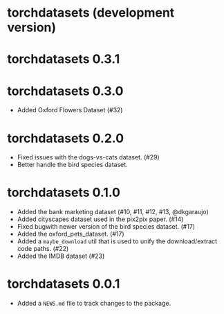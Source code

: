 # torchdatasets (development version)

# torchdatasets 0.3.1

# torchdatasets 0.3.0

- Added Oxford Flowers Dataset (#32)

# torchdatasets 0.2.0

- Fixed issues with the dogs-vs-cats dataset. (#29)
- Better handle the bird species dataset.

# torchdatasets 0.1.0

* Added the bank marketing dataset (#10, #11, #12, #13, @dkgaraujo)
* Added cityscapes dataset used in the pix2pix paper. (#14)
* Fixed bugwith newer version of the bird species dataset. (#17)
* Added the oxford_pets_dataset. (#17)
* Added a `maybe_download` util that is used to unify the download/extract code paths. (#22)
* Added the IMDB dataset (#23)

# torchdatasets 0.0.1

* Added a `NEWS.md` file to track changes to the package.
